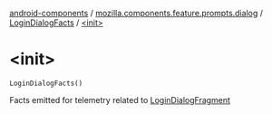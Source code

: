 [android-components](../../index.md) / [mozilla.components.feature.prompts.dialog](../index.md) / [LoginDialogFacts](index.md) / [&lt;init&gt;](./-init-.md)

# &lt;init&gt;

`LoginDialogFacts()`

Facts emitted for telemetry related to [LoginDialogFragment](#)

